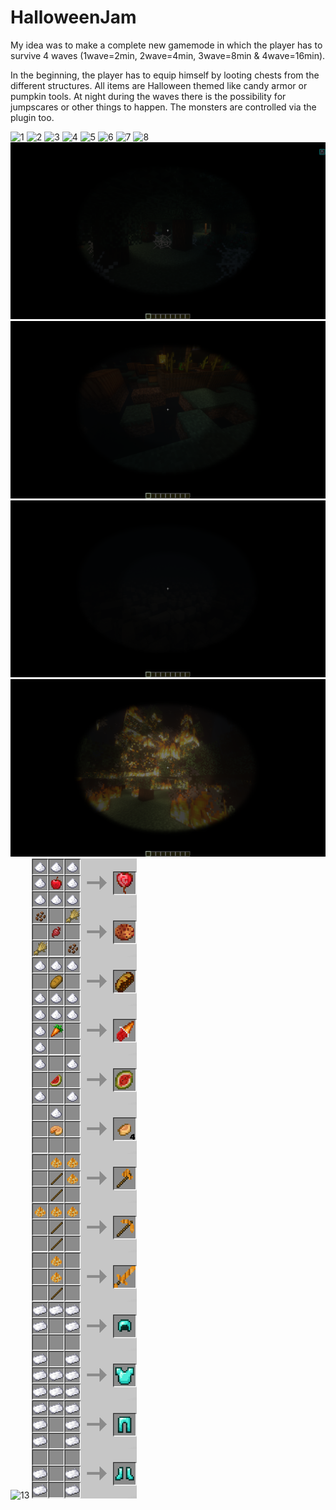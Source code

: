 # HalloweenJam

My idea was to make a complete new gamemode in which the player has to survive 4 waves 
(1wave=2min, 2wave=4min, 3wave=8min & 4wave=16min). 

In the beginning, the player has to equip himself by looting chests from the different structures. 
All items are Halloween themed like candy armor or pumpkin tools. 
At night during the waves there is the possibility for jumpscares or other things to happen. 
The monsters are controlled via the plugin too.

![1]
![2]
![3]
![4]
![5]
![6]
![7]
![8]
![9]
![10]
![11]
![12]
![13]
![14]

[1]: images/2021-10-26_21.53.41.png
[2]: images/2021-10-26_21.53.52.png
[3]: images/2021-10-26_21.54.01.png
[4]: images/2021-10-26_21.54.09.png
[5]: images/2021-10-26_21.54.16.png
[6]: images/2021-10-26_21.54.34.png
[7]: images/2021-10-26_21.54.47.png
[8]: images/2021-10-26_21.56.46.png
[9]: images/2021-10-26_21.57.07.png
[10]: images/2021-10-26_21.57.44.png
[11]: images/2021-10-26_21.58.01.png
[12]: images/2021-10-26_21.58.39.png
[13]: images/2021-10-26_21.59.59.png
[14]: images/recipes.png
